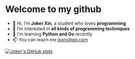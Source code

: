 # Welcome to my github

- 👋 Hi, I’m **Joker Xin**, a student who loves **programming**
- 🌱 I’m interested in **all kinds of programming techniques**
- 📖 I'm learning **Python and Go** recently
- 📫 You can reach me jxpro@qq.com

[![Joker's GitHub stats](https://github-readme-stats-jokerxin.vercel.app/api?username=jxpro&show_icons=true&theme=blueberry&include_all_commits=true)](https://github.com/jxrpo/github-readme-stats)
